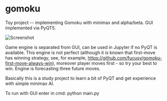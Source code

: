 # gomoku
Toy project -- implementing Gomoku with minimax and alpha/beta.
GUI implemented via PyQT5.

![Screenshot](interface-example.png)

Game engine is separated from GUI, can be used in Jupyter if no PyQT is available.
This engine is not perfect (although it is known that first-move has winning strategy, see, for example, https://github.com/fucusy/gomoku-first-move-always-win), moreover player moves first - so try your best to win. Engine is forecasting three future moves.

Basically this is a study project to learn a bit of PyQT and get experience with simple minimax AI.

To run with GUI enter in cmd: python main.py
